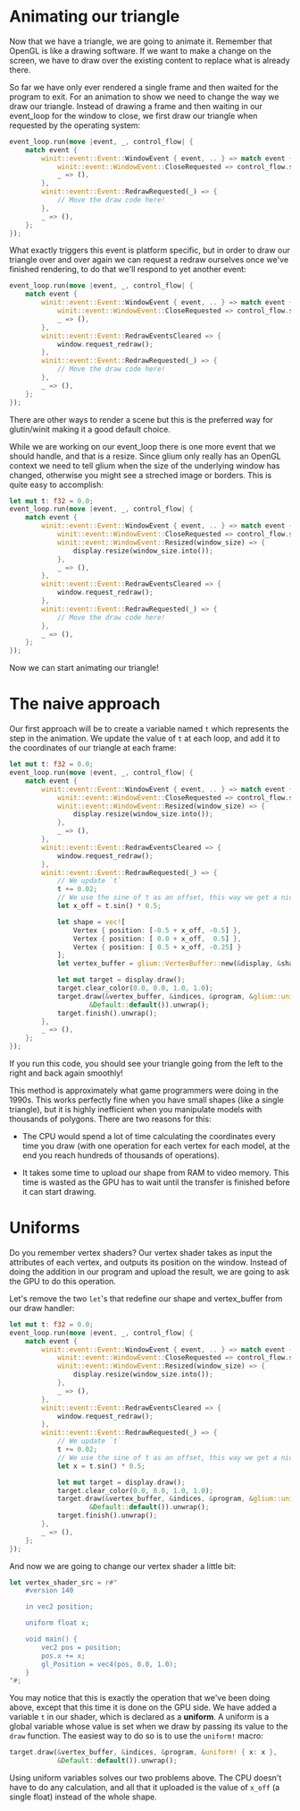 # Animating our triangle

Now that we have a triangle, we are going to animate it. Remember that OpenGL is like a drawing software. If we want to make a change on the screen, we have to draw over the existing content to replace what is already there.

So far we have only ever rendered a single frame and then waited for the program to exit. For an animation to show we need to change the way we draw our triangle. Instead of drawing a frame and then waiting in our event_loop for the window to close, we first draw our triangle when requested by the operating system:

```rust
event_loop.run(move |event, _, control_flow| {
    match event {
        winit::event::Event::WindowEvent { event, .. } => match event {
            winit::event::WindowEvent::CloseRequested => control_flow.set_exit(),
            _ => (),
        },
        winit::event::Event::RedrawRequested(_) => {
            // Move the draw code here!
        },
        _ => (),
    };
});
```

What exactly triggers this event is platform specific, but in order to draw our triangle over and over again we can request a redraw ourselves once we've finished rendering, to do that we'll respond to yet another event:

```rust
event_loop.run(move |event, _, control_flow| {
    match event {
        winit::event::Event::WindowEvent { event, .. } => match event {
            winit::event::WindowEvent::CloseRequested => control_flow.set_exit(),
            _ => (),
        },
        winit::event::Event::RedrawEventsCleared => {
            window.request_redraw();
        },
        winit::event::Event::RedrawRequested(_) => {
            // Move the draw code here!
        },
        _ => (),
    };
});
```

There are other ways to render a scene but this is the preferred way for glutin/winit making it a good default choice.

While we are working on our event_loop there is one more event that we should handle, and that is a resize. Since glium only really has an OpenGL context we need to tell glium when the size of the underlying window has changed, otherwise you might see a streched image or borders. This is quite easy to accomplish:

```rust
let mut t: f32 = 0.0;
event_loop.run(move |event, _, control_flow| {
    match event {
        winit::event::Event::WindowEvent { event, .. } => match event {
            winit::event::WindowEvent::CloseRequested => control_flow.set_exit(),
            winit::event::WindowEvent::Resized(window_size) => {
                display.resize(window_size.into());
            },
            _ => (),
        },
        winit::event::Event::RedrawEventsCleared => {
            window.request_redraw();
        },
        winit::event::Event::RedrawRequested(_) => {
            // Move the draw code here!
        },
        _ => (),
    };
});
```

Now we can start animating our triangle!

# The naive approach

Our first approach will be to create a variable named `t` which represents the step in the animation. We update the value of `t` at each loop, and add it to the coordinates of our triangle at each frame:

```rust
let mut t: f32 = 0.0;
event_loop.run(move |event, _, control_flow| {
    match event {
        winit::event::Event::WindowEvent { event, .. } => match event {
            winit::event::WindowEvent::CloseRequested => control_flow.set_exit(),
            winit::event::WindowEvent::Resized(window_size) => {
                display.resize(window_size.into());
            },
            _ => (),
        },
        winit::event::Event::RedrawEventsCleared => {
            window.request_redraw();
        },
        winit::event::Event::RedrawRequested(_) => {
            // We update `t`
            t += 0.02;
            // We use the sine of t as an offset, this way we get a nice smooth animation
            let x_off = t.sin() * 0.5;

            let shape = vec![
                Vertex { position: [-0.5 + x_off, -0.5] },
                Vertex { position: [ 0.0 + x_off,  0.5] },
                Vertex { position: [ 0.5 + x_off, -0.25] }
            ];
            let vertex_buffer = glium::VertexBuffer::new(&display, &shape).unwrap();

            let mut target = display.draw();
            target.clear_color(0.0, 0.0, 1.0, 1.0);
            target.draw(&vertex_buffer, &indices, &program, &glium::uniforms::EmptyUniforms,
                    &Default::default()).unwrap();
            target.finish().unwrap();
        },
        _ => (),
    };
});
```

If you run this code, you should see your triangle going from the left to the right and back again smoothly!

This method is approximately what game programmers were doing in the 1990s. This works perfectly fine when you have small shapes (like a single triangle), but it is highly inefficient when you manipulate models with thousands of polygons. There are two reasons for this:

 - The CPU would spend a lot of time calculating the coordinates every time you draw (with one operation for each vertex for each model, at the end you reach hundreds of thousands of operations).

 - It takes some time to upload our shape from RAM to video memory. This time is wasted as the GPU has to wait until the transfer is finished before it can start drawing.

# Uniforms

Do you remember vertex shaders? Our vertex shader takes as input the attributes of each vertex, and outputs its position on the window. Instead of doing the addition in our program and upload the result, we are going to ask the GPU to do this operation.

Let's remove the two `let`'s that redefine our shape and vertex_buffer from our draw handler:

```rust
let mut t: f32 = 0.0;
event_loop.run(move |event, _, control_flow| {
    match event {
        winit::event::Event::WindowEvent { event, .. } => match event {
            winit::event::WindowEvent::CloseRequested => control_flow.set_exit(),
            winit::event::WindowEvent::Resized(window_size) => {
                display.resize(window_size.into());
            },
            _ => (),
        },
        winit::event::Event::RedrawEventsCleared => {
            window.request_redraw();
        },
        winit::event::Event::RedrawRequested(_) => {
            // We update `t`
            t += 0.02;
            // We use the sine of t as an offset, this way we get a nice smooth animation
            let x = t.sin() * 0.5;

            let mut target = display.draw();
            target.clear_color(0.0, 0.0, 1.0, 1.0);
            target.draw(&vertex_buffer, &indices, &program, &glium::uniforms::EmptyUniforms,
                    &Default::default()).unwrap();
            target.finish().unwrap();
        },
        _ => (),
    };
});
```

And now we are going to change our vertex shader a little bit:

```rust
let vertex_shader_src = r#"
    #version 140

    in vec2 position;

    uniform float x;

    void main() {
        vec2 pos = position;
        pos.x += x;
        gl_Position = vec4(pos, 0.0, 1.0);
    }
"#;
```

You may notice that this is exactly the operation that we've been doing above, except that this time it is done on the GPU side. We have added a variable `t` in our shader, which is declared as a **uniform**. A uniform is a global variable whose value is set when we draw by passing its value to the `draw` function. The easiest way to do so is to use the `uniform!` macro:

```rust
target.draw(&vertex_buffer, &indices, &program, &uniform! { x: x },
            &Default::default()).unwrap();
```

Using uniform variables solves our two problems above. The CPU doesn't have to do any calculation, and all that it uploaded is the value of `x_off` (a single float) instead of the whole shape.
